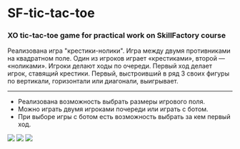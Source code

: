 # SF-tic-tac-toe
### XO tic-tac-toe game for practical work on SkillFactory course

Реализована игра "крестики-нолики". Игра между двумя противниками на квадратном поле. 
Один из игроков играет «крестиками», второй — «ноликами». Игроки делают ходы по очереди. Первый ход делает игрок, ставящий крестики.
Первый, выстроивший в ряд 3 своих фигуры по вертикали, горизонтали или диагонали, выигрывает. 

-----

- Реализована возможность выбрать размеры игрового поля. 
- Можно играть двумя игроками почереди или играть с ботом.
- При выборе игры с ботом есть возможность выбрать за кем первый ход.      
              
![](https://github.com/ZhArtem/SF-tic-tac-toe/assets/114347290/ceb4a3c3-21a6-4ffe-b400-28cd0fd91e48)
![](https://github.com/ZhArtem/SF-tic-tac-toe/assets/114347290/423f296e-0a51-4c37-975e-01b1c90eaddc)
![](https://github.com/ZhArtem/SF-tic-tac-toe/assets/114347290/2cb64f79-d14b-43fc-8328-55474ca1c2fc)
